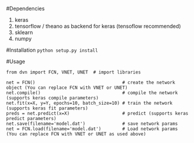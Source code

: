 #Dependencies
1. keras
2. tensorflow / theano as backend for keras (tensoflow recommended)
3. sklearn
4. numpy


#Installation
`python setup.py install`

#Usage
```
from dvn import FCN, VNET, UNET  # import libraries

net = FCN()                                 # create the network object (You can replace FCN with VNET or UNET)
net.compile()                               # compile the network (supports keras compile parameters)
net.fit(x=X, y=Y, epochs=10, batch_size=10) # train the network (supports keras fit parameters)
preds = net.predict(x=X)                    # predict (supports keras predict parameters)
net.save(filename='model.dat')              # save network params
net = FCN.load(filename='model.dat')        # Load network params  (You can replace FCN with VNET or UNET as used above)
```
